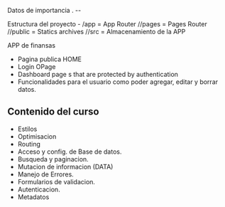 Datos de importancia . --

Estructura del proyecto - 
/app = App Router
//pages = Pages Router
//public = Statics archives
//src = Almacenamiento de la APP

APP de finansas 

* Pagina publica HOME
* Login OPage
* Dashboard page s that are protected by authentication
* Funcionalidades para el usuario como poder agregar, editar y borrar datos.
  

## Contenido del curso

* Estilos
* Optimisacion
* Routing
* Acceso y config. de Base de datos.
* Busqueda y paginacion.
* Mutacion de informacion (DATA)
* Manejo de Errores.
* Formularios de validacion.
* Autenticacion.
* Metadatos